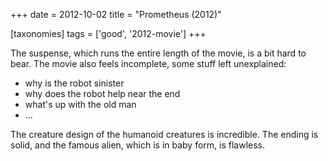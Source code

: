 +++
date = 2012-10-02
title = "Prometheus (2012)"

[taxonomies]
tags = ['good', '2012-movie']
+++

The suspense, which runs the entire length of the movie, is a bit hard
to bear. The movie also feels incomplete, some stuff left unexplained:

-   why is the robot sinister
-   why does the robot help near the end
-   what\'s up with the old man
-   \...

The creature design of the humanoid creatures is incredible. The ending
is solid, and the famous alien, which is in baby form, is flawless.
